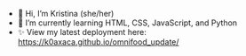 - 👋 Hi, I’m Kristina (she/her)
- 🌱 I’m currently learning HTML, CSS, JavaScript, and Python
- ✨ View my latest deployment here: https://k0axaca.github.io/omnifood_update/


<!---
k0axaca/k0axaca is a ✨ special ✨ repository because its `README.md` (this file) appears on your GitHub profile.
You can click the Preview link to take a look at your changes.
--->
